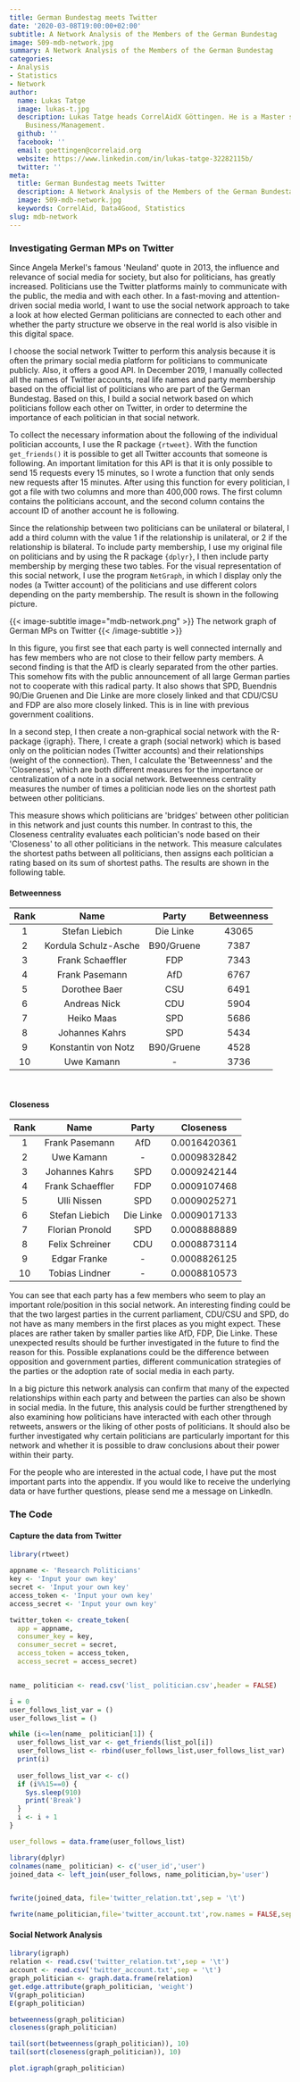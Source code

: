 ```yaml
---
title: German Bundestag meets Twitter
date: '2020-03-08T19:00:00+02:00'
subtitle: A Network Analysis of the Members of the German Bundestag
image: 509-mdb-network.jpg
summary: A Network Analysis of the Members of the German Bundestag
categories:
- Analysis
- Statistics
- Network
author:
  name: Lukas Tatge
  image: lukas-t.jpg
  description: Lukas Tatge heads CorrelAidX Göttingen. He is a Master student of Global
    Business/Management.
  github: ''
  facebook: ''
  email: goettingen@correlaid.org
  website: https://www.linkedin.com/in/lukas-tatge-32282115b/
  twitter: ''
meta:
  title: German Bundestag meets Twitter
  description: A Network Analysis of the Members of the German Bundestag
  image: 509-mdb-network.jpg
  keywords: CorrelAid, Data4Good, Statistics
slug: mdb-network
---
```


### Investigating German MPs on Twitter

Since Angela Merkel's famous 'Neuland' quote in 2013, the influence and relevance of social media for society, but also for politicians, has greatly increased. Politicians use the Twitter platforms mainly to communicate with the public, the media and with each other. In a fast-moving and attention-driven social media world, I want to use the social network approach to take a look at how elected German politicians are connected to each other and whether the party structure we observe in the real world is also visible in this digital space.

I choose the social network Twitter to perform this analysis because it is often the primary social media platform for politicians to communicate publicly. Also, it offers a good API. In December 2019, I manually collected all the names of Twitter accounts, real life names and party membership based on the official list of politicians who are part of the German Bundestag. Based on this, I build a social network based on which politicians follow each other on Twitter, in order to determine the importance of each politician in that social network.   

To collect the necessary information about the following of the individual politician accounts, I use the R package `{rtweet}`. With the function `get_friends()` it is possible to get all Twitter accounts that someone is following. An important limitation for this API is that it is only possible to send 15 requests every 15 minutes, so I wrote a function that only sends new requests after 15 minutes. After using this function for every politician, I got a file with two columns and more than 400,000 rows. The first column contains the politicians account, and the second column contains the account ID of another account he is following. 

Since the relationship between two politicians can be unilateral or bilateral, I add a third column with the value 1 if the relationship is unilateral, or 2 if the relationship is bilateral. To include party membership, I use my original file on politicians and by using the R package `{dplyr}`, I then include party membership by merging these two tables. For the visual representation of this social network, I use the program `NetGraph`, in which I display only the nodes (a Twitter account) of the politicians and use different colors depending on the party membership. The result is shown in the following picture.

{{< image-subtitle
    image="mdb-network.png"
    >}}
The network graph of German MPs on Twitter
{{< /image-subtitle >}}

In this figure, you first see that each party is well connected internally and has few members who are not close to their fellow party members. A second finding is that the AfD is clearly separated from the other parties. This somehow fits with the public announcement of all large German parties not to cooperate with this radical party. It also shows that SPD, Buendnis 90/Die Gruenen and Die Linke are more closely linked and that CDU/CSU and FDP are also more closely linked. This is in line with previous government coalitions.

In a second step, I then create a non-graphical social network with the R-package {igraph}. There, I create a graph (social network) which is based only on the politician nodes (Twitter accounts) and their relationships (weight of the connection). Then, I calculate the 'Betweenness' and the 'Closeness', which are both different measures for the importance or centralization of a note in a social network. Betweenness centrality measures the number of times a politician node lies on the shortest path between other politicians. 

This measure shows which politicians are 'bridges' between other politician in this network and just counts this number. In contrast to this, the Closeness centrality evaluates each politician's node based on their 'Closeness' to all other politicians in the network. This measure calculates the shortest paths between all politicians, then assigns each politician a rating based on its sum of shortest paths. The results are shown in the following table.


#### Betweenness

| Rank | Name |	Party |	Betweenness |
|:-------:|:-------:|:-------:|:-------:|
| 1 |	Stefan Liebich |	Die Linke  |	43065	|
| 2	| Kordula Schulz-Asche	|	B90/Gruene	|	7387	|
| 3	| Frank Schaeffler |	FDP |	7343 |
| 4	| Frank Pasemann |	AfD |	6767 |
| 5 |	Dorothee Baer |	CSU |	6491 |
| 6 |	Andreas Nick |	CDU |	5904 |
| 7 |	Heiko Maas |	SPD |	5686 |
| 8 |	Johannes Kahrs |	SPD |	5434 |
| 9 |	Konstantin von Notz |	B90/Gruene |	4528 |
| 10 |	Uwe Kamann |	- |	3736 |

<br>


#### Closeness

| Rank | Name |	Party |	Closeness |
|:-------:|:-------:|:-------:|:-------:|
| 1 |	Frank Pasemann |	AfD |	0.0016420361 |
| 2 |	Uwe Kamann |	- |	0.0009832842 |
| 3 |	Johannes Kahrs |	SPD |	0.0009242144 |
| 4 |	Frank Schaeffler |	FDP |	0.0009107468 |
| 5 |	Ulli Nissen |	SPD |	0.0009025271 |
| 6 |	Stefan Liebich |	Die Linke |	0.0009017133 |
| 7 |	Florian Pronold |	SPD |	0.0008888889 |
| 8 |	Felix Schreiner |	CDU |	0.0008873114 |
| 9 |	Edgar Franke |	- |	0.0008826125 |
| 10 | Tobias Lindner |	- |	0.0008810573 |



You can see that each party has a few members who seem to play an important role/position in this social network. An interesting finding could be that the two largest parties in the current parliament, CDU/CSU and SPD, do not have as many members in the first places as you might expect. These places are rather taken by smaller parties like AfD, FDP, Die Linke. These unexpected results should be further investigated in the future to find the reason for this. Possible explanations could be the difference between opposition and government parties, different communication strategies of the parties or the adoption rate of social media in each party.

In a big picture this network analysis can confirm that many of the expected relationships within each party and between the parties can also be shown in social media. In the future, this analysis could be further strengthened by also examining how politicians have interacted with each other through retweets, answers or the liking of other posts of politicians. It should also be further investigated why certain politicians are particularly important for this network and whether it is possible to draw conclusions about their power within their party.  

For the people who are interested in the actual code, I have put the most important parts into the appendix. If you would like to receive the underlying data or have further questions, please send me a message on LinkedIn.


### The Code

#### Capture the data from Twitter  

```r
library(rtweet)

appname <- 'Research Politicians'
key <- 'Input your own key'
secret <- 'Input your own key'
access_token <- 'Input your own key'
access_secret <- 'Input your own key'

twitter_token <- create_token(
  app = appname,
  consumer_key = key,
  consumer_secret = secret,
  access_token = access_token,
  access_secret = access_secret)


name_ politician <- read.csv('list_ politician.csv',header = FALSE)

i = 0
user_follows_list_var = ()
user_follows_list = ()

while (i<=len(name_ politician[1]) {
  user_follows_list_var <- get_friends(list_pol[i])
  user_follows_list <- rbind(user_follows_list,user_follows_list_var)
  print(i)
  
  user_follows_list_var <- c()
  if (i%%15==0) {
    Sys.sleep(910)
    print('Break')
  }
  i <- i + 1
}

user_follows = data.frame(user_follows_list)

library(dplyr)
colnames(name_ politician) <- c('user_id','user')
joined_data <- left_join(user_follows, name_politician,by='user')


fwrite(joined_data, file='twitter_relation.txt',sep = '\t')

fwrite(name_politician,file='twitter_account.txt',row.names = FALSE,sep = '\t')
```



#### Social Network Analysis

```r
library(igraph)
relation <- read.csv('twitter_relation.txt',sep = '\t')
account <- read.csv('twitter_account.txt',sep = '\t')
graph_politician <- graph.data.frame(relation)
get.edge.attribute(graph_politician, 'weight')
V(graph_politician)
E(graph_politician)

betweenness(graph_politician)
closeness(graph_politician)

tail(sort(betweenness(graph_politician)), 10)
tail(sort(closeness(graph_politician)), 10)

plot.igraph(graph_politician)
```

